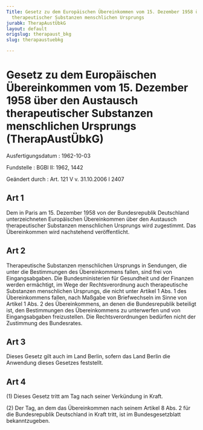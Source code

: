 ```yaml
---
Title: Gesetz zu dem Europäischen Übereinkommen vom 15. Dezember 1958 über den Austausch
  therapeutischer Substanzen menschlichen Ursprungs
jurabk: TherapAustÜbkG
layout: default
origslug: therapaust_bkg
slug: therapaustuebkg

---
```


# Gesetz zu dem Europäischen Übereinkommen vom 15. Dezember 1958 über den Austausch therapeutischer Substanzen menschlichen Ursprungs (TherapAustÜbkG)

Ausfertigungsdatum
:   1962-10-03

Fundstelle
:   BGBl II: 1962, 1442

Geändert durch
:   Art. 121 V v. 31.10.2006 I 2407


## Art 1

Dem in Paris am 15. Dezember 1958 von der Bundesrepublik Deutschland unterzeichneten Europäischen Übereinkommen über den Austausch therapeutischer Substanzen menschlichen Ursprungs wird zugestimmt. Das Übereinkommen wird nachstehend veröffentlicht.


## Art 2

Therapeutische Substanzen menschlichen Ursprungs in Sendungen, die unter die Bestimmungen des Übereinkommens fallen, sind frei von Eingangsabgaben. Die Bundesministerien für Gesundheit und der Finanzen werden ermächtigt, im Wege der Rechtsverordnung auch therapeutische Substanzen menschlichen Ursprungs, die nicht unter Artikel 1 Abs. 1 des Übereinkommens fallen, nach Maßgabe von Briefwechseln im Sinne von Artikel 1 Abs. 2 des Übereinkommens, an denen die Bundesrepublik beteiligt ist, den Bestimmungen des Übereinkommens zu unterwerfen und von Eingangsabgaben freizustellen. Die Rechtsverordnungen bedürfen nicht der Zustimmung des Bundesrates.


## Art 3

Dieses Gesetz gilt auch im Land Berlin, sofern das Land Berlin die Anwendung dieses Gesetzes feststellt.


## Art 4

(1) Dieses Gesetz tritt am Tag nach seiner Verkündung in Kraft.

(2) Der Tag, an dem das Übereinkommen nach seinem Artikel 8 Abs. 2 für die Bundesrepublik Deutschland in Kraft tritt, ist im Bundesgesetzblatt bekanntzugeben.

